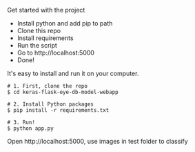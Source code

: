 Get started with the project

- Install python and add pip to path
- Clone this repo 
- Install requirements
- Run the script
- Go to http://localhost:5000
- Done! 


It's easy to install and run it on your computer.

```shell
# 1. First, clone the repo
$ cd keras-flask-eye-db-model-webapp

# 2. Install Python packages
$ pip install -r requirements.txt

# 3. Run!
$ python app.py
```

Open http://localhost:5000, use images in test folder to classify
